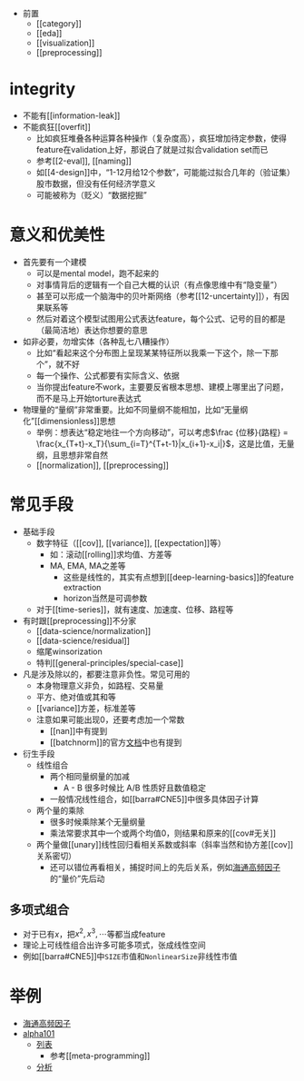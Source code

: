 - 前置
  - [[category]]
  - [[eda]]
  - [[visualization]]
  - [[preprocessing]]
# integrity
- 不能有[[information-leak]]
- 不能疯狂[[overfit]]
  - 比如疯狂堆叠各种运算各种操作（复杂度高），疯狂增加待定参数，使得feature在validation上好，那说白了就是过拟合validation set而已
  - 参考[[2-eval]], [[naming]]
  - 如[[4-design]]中，“1-12月给12个参数”，可能能过拟合几年的（验证集）股市数据，但没有任何经济学意义
  - 可能被称为（贬义）“数据挖掘”
# 意义和优美性
- 首先要有一个建模
  - 可以是mental model，跑不起来的
  - 对事情背后的逻辑有一个自己大概的认识（有点像思维中有“隐变量”）
  - 甚至可以形成一个脑海中的贝叶斯网络（参考[[12-uncertainty]]），有因果联系等
  - 然后对着这个模型试图用公式表达feature，每个公式、记号的目的都是（最简洁地）表达你想要的意思
- 如非必要，勿增实体（各种乱七八糟操作）
  - 比如“看起来这个分布图上呈现某某特征所以我乘一下这个，除一下那个”，就不好
  - 每一个操作、公式都要有实际含义、依据
  - 当你提出feature不work，主要要反省根本思想、建模上哪里出了问题，而不是马上开始torture表达式
- 物理量的“量纲”非常重要。比如不同量纲不能相加，比如“无量纲化”[[dimensionless]]思想
  - 举例：想表达“稳定地往一个方向移动”，可以考虑$\frac {位移}{路程} = \frac{x_{T+t}-x_T}{\sum_{i=T}^{T+t-1}|x_{i+1}-x_i|}$，这是比值，无量纲，且思想非常自然
  - [[normalization]], [[preprocessing]]
# 常见手段
- 基础手段
  - 数字特征（[[cov]], [[variance]], [[expectation]]等）
    - 如：滚动[[rolling]]求均值、方差等
    - MA, EMA, MA之差等
      - 这些是线性的，其实有点想到[[deep-learning-basics]]的feature extraction
      - horizon当然是可调参数
  - 对于[[time-series]]，就有速度、加速度、位移、路程等
- 有时跟[[preprocessing]]不分家
  - [[data-science/normalization]]
  - [[data-science/residual]]
  - 缩尾winsorization
  - 特判[[general-principles/special-case]]
- 凡是涉及除以的，都要注意非负性。常见可用的
  - 本身物理意义非负，如路程、交易量
  - 平方、绝对值或其和等
  - [[variance]]方差，标准差等
  - 注意如果可能出现0，还要考虑加一个常数
    - [[nan]]中有提到
    - [[batchnorm]]的官方[文档](https://pytorch.org/docs/stable/generated/torch.nn.BatchNorm2d.html)中也有提到
- 衍生手段
  - 线性组合
    - 两个相同量纲量的加减
      - A - B 很多时候比 A/B 性质好且数值稳定
    - 一般情况线性组合，如[[barra#CNE5]]中很多具体因子计算
  - 两个量的乘除
    - 很多时候乘除某个无量纲量
    - 乘法常要求其中一个或两个均值0，则结果和原来的[[cov#无关]]
  - 两个量做[[unary]]线性回归看相关系数或斜率（斜率当然和协方差[[cov]]关系密切）
    - 还可以错位再看相关，捕捉时间上的先后关系，例如[海通高频因子](https://www.htsec.com/jfimg/colimg/upload/20181106/32441541468174586.pdf)的“量价”先后动
## 多项式组合
- 对于已有$x$，把$x^2,x^3,\cdots$等都当成feature
- 理论上可线性组合出许多可能多项式，张成线性空间
- 例如[[barra#CNE5]]中`SIZE`市值和`NonlinearSize`非线性市值
# 举例
- [海通高频因子](https://www.htsec.com/jfimg/colimg/upload/20181106/32441541468174586.pdf)
- [alpha101](https://arxiv.org/abs/1601.00991)
  - [列表](https://github.com/wukan1986/expr_codegen/blob/main/examples/alpha101.txt)
    - 参考[[meta-programming]]
  - [分析](https://www.zhihu.com/column/c_1317426644055502848)